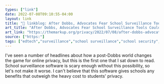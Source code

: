 ```yaml
---
types: ["link"]
date: 2022-07-08T09:10:55-04:00
layout: link
title: "🔗 linkblog: After Dobbs, Advocates Fear School Surveillance Tools Could Put Teens at Risk – The Markup'"
art_title: "After Dobbs, Advocates Fear School Surveillance Tools Could Put Teens at Risk – The Markup"
art_link: "https://themarkup.org/privacy/2022/07/08/after-dobbs-advocates-fear-school-surveillance-tools-could-put-teens-at-risk"
source: ["https:"]
tags: ["edtech","surveillance","school surveillance","school security","reproductive rights","privacy"]
---
```

I've seen a number of headlines about how a post-Dobbs world changes the game for online privacy, but this is the first one that I sat down to read. School surveillance software is scary enough without this possibility, so let's not make it worse. I can't believe that this software gives schools any benefits that outweigh the heavy cost to students' privacy.
 
